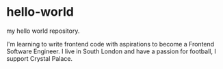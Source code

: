# hello-world
my hello world repository. 

I'm learning to write frontend code with aspirations to become a Frontend Software Engineer. 
I live in South London and have a passion for football, I support Crystal Palace.
